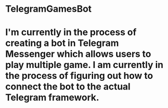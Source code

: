# TelegramGamesBot
# I'm currently in the process of creating a bot in Telegram Messenger which allows users to play multiple game. I am currently in the process of figuring out how to connect the bot to the actual Telegram framework. 
